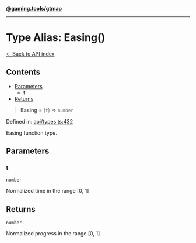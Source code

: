 [**@gaming.tools/gtmap**](README.md)

***

# Type Alias: Easing()

[← Back to API index](./README.md)

## Contents

- [Parameters](#parameters)
  - [t](#t)
- [Returns](#returns)

> **Easing** = (`t`) => `number`

Defined in: [api/types.ts:432](https://github.com/gamingtools/gt-map/blob/158dafcef9898e0f3f71a5a95a93f4449df181ba/packages/gtmap/src/api/types.ts#L432)

Easing function type.

## Parameters

### t

`number`

Normalized time in the range [0, 1]

## Returns

`number`

Normalized progress in the range [0, 1]
